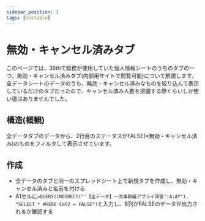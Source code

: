 ```yaml
---
sidebar_position: 3
tags: [Unstable]
---
```


# 無効・キャンセル済みタブ


このページでは、36thで総務が使用していた個人情報シートのうちのタブの一つ、無効・キャンセル済みタブ(内部用サイトで閲覧可能)について解説します。<br />
全データシートのデータのうち、無効・キャンセル済みなものを絞り込んで表示しているだけのタブだったので、キャンセル済み人数を把握する際くらいしか使い道はありませんでした。<br />


## 構造(概観)

全データタブのデータから、2行目のステータスがFALSE(=無効・キャンセル済み)のものをフィルタして表示させています。

## 作成

- 全データのタブと同一のスプレッドシート上で新規タブを作成し、無効・キャンセル済みと名前を付ける
- A1セルに```=QUERY(INDIRECT("'【全データ】一次事務編アプライ回答'!A:AY"), "SELECT * WHERE Col2 = FALSE")```と入力し、B列がFALSEのデータが出力されるか確認する